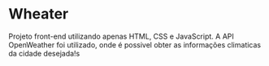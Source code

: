 # Wheater

Projeto front-end utilizando apenas HTML, CSS e JavaScript.
A API OpenWeather foi utilizado, onde é possivel obter as informações climaticas da cidade desejada!s
